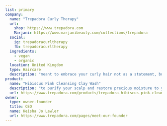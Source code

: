 ```yaml
---
list: primary
company:
  name: "Trepadora Curly Therapy"
  url:
    shop: https://www.trepadora.com
    Marjani: https://www.marjanibeauty.com/collections/trepadora
  social:
    ig: trepadoracurltherapy
    fb: trepadoracurltherapy
  ingredients:
    - vegan
    - organic
  location: United Kingdom
  type: Haircare
  description: "meant to embrace your curly hair not as a statement, but a state of being — made with airless packaging"
product:
  name: "Hibiscus Pink Cleansing Clay Wash"
  description: "to purify your scalp and restore precious moisture to your curls"
  url: https://www.trepadora.com/products/trepadora-hibiscus-pink-cleansing-clay-wash-200ml
owner:
  type: owner-founder
  title: CEO
  name: Keisha Jo Lawler
  url: https://www.trepadora.com/pages/meet-our-founder
---
```

